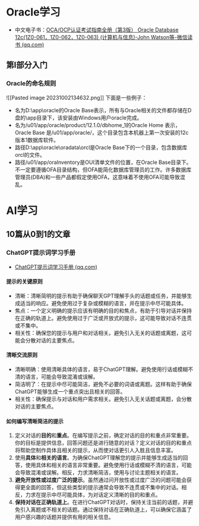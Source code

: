 # Oracle学习
- 中文电子书：[OCA/OCP认证考试指南全册（第3版） Oracle Database 12c(1Z0-061，1Z0-062，1Z0-063) (计算机与信息)-John Watson等-微信读书 (qq.com)](https://weread.qq.com/web/reader/3ee329b0719dacdd3ee96bdkc51323901dc51ce410c121b)
## 第I部分入门
### Oracle的命名规则
![[Pasted image 20231002134632.png]]
下面是一些例子：
- 名为D:\\app\\oracle的Oracle Base表示，所有与Oracle相关的文件都存储在D盘的\app目录下，该安装由Windows用户oracle完成。
- 名为/u01/app/oracle/product/12.1.0/dbhome_1的Oracle Home 表示，Oracle Base 是/u01/app/oracle/，这个目录包含本机器上第一次安装的12c版本1数据库软件。
- 路径D:\\app\\oracle\\oradata\\orcl是Oracle Base下的一个目录，包含数据库orcl的文件。
- 路径/u01/app/oraInventory是OUI清单文件的位置，在Oracle Base目录下。不一定要遵循OFA目录结构，但OFA能简化数据库管理员的工作。许多数据库管理员(DBA)和一些产品都假定使用OFA，这意味着不使用OFA可能导致混乱。
# AI学习
## 10篇从0到1的文章
### ChatGPT提示词学习手册
- [ChatGPT提示词学习手册 (qq.com)](https://mp.weixin.qq.com/s/C2zYGGVzcoCippNzf30-Jg)
#### 提示的关键原则
- 清晰：清晰简明的提示有助于确保聊天GPT理解手头的话题或任务，并能够生成适当的响应。避免使用过于复杂或模糊的语言，并在提示中尽可能具体。
- 焦点：一个定义明确的提示应该有明确的目的和焦点，有助于引导对话并保持在正确的轨道上。避免使用过于广泛或开放式的提示，这可能导致对话不连贯或不集中。
- 相关性：确保您的提示与用户和对话相关。避免引入无关的话题或离题，这可能会分散对话的主要焦点。
#### 清晰交流原则
- 清晰明确：使用清晰具体的语言，易于ChatGPT理解。避免使用行话或模糊不清的语言，可能会导致混淆或误解。
- 简洁明了：在提示中尽可能简洁，避免不必要的词语或离题。这样有助于确保ChatGPT能够生成一个重点突出且相关的回答。
- 相关性：确保提示与对话和用户需求相关。避免引入无关话题或离题，会分散对话的主要焦点。
#### 如何编写清晰简洁的提示
1. 定义对话的**目的**和**重点**。在编写提示之前，确定对话的目的和重点非常重要。你的目标是提供信息，回答问题还是进行随意的对话？定义对话的目的和重点将帮助您制作具体且相关的提示，从而使对话更引人入胜且信息丰富。
2. 使用**具体**和**相关的语言**。为确保ChatGPT理解您的提示并能够生成适当的回答，使用具体和相关的语言非常重要。避免使用行话或模糊不清的语言，可能会导致混淆或误解。相反，力求清晰简洁，使用与讨论主题相关的语言。
3. **避免开放性或过度广泛的提示**。虽然通过问开放性或过度广泛的问题可能会获得更全面的回答，但这些类型的提示通常会导致不连贯或不集中的对话。相反，力求在提示中尽可能具体，为对话定义清晰的目的和重点。
4. **保持对话在正确轨道上**。在进行ChatGPT对话时，保持关注当前的话题，并避免引入离题或不相关的话题。通过保持对话在正确轨道上，可以确保它涵盖了用户感兴趣的话题并提供有用的相关信息。